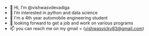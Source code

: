 - 👋 Hi, I’m @vishwasvdevadiga
- 👀 I’m interested in python and data science
- 🌱 I'm a 4th year automobile engineering student 
- 💞️ looking forward to get a job and work on various programs
- 📫 you can reach me on my gmail = (vishwasvicky83@gmail.com)

<!---
vishwasvdevadiga/vishwasvdevadiga is a ✨ special ✨ repository because its `README.md` (this file) appears on your GitHub profile.
You can click the Preview link to take a look at your changes.
--->
